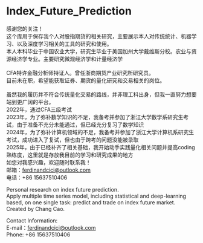 # Index_Future_Prediction
感谢您的关注！ <br>
这个库用于保存我个人对股指期货的相关研究，主要展示本人对传统统计、机器学习、以及深度学习相关的工具的研究和使用。 <br>
本人本科毕业于中国农业大学，研究生毕业于美国加州大学戴维斯分校。农业与资源经济学专业。主要研究微观经济学和计量经济学<br>
 <br>
CFA特许金融分析师持证人。曾任浙商期货产业研究所研究员。 <br>
目前未在职，希望能获取证券、期货的量化研究和交易相关的岗位。 <br>
<br>
虽然我的履历并不符合传统量化交易的路线，并非理工科出身，但我一直努力想要站到更广阔的平台。 <br>
2022年，通过CFA三级考试<br>
2023年，为了弥补数学知识的不足，我备考并参加了浙江大学数学系研究生考试，由于准备不充分未能通过，但已经充分复习了数学知识<br>
2024年，为了弥补计算机领域的不足，我备考并参加了浙江大学计算机系研究生考试，成功进入了复试，但也由于跨考的问题没能被录取<br>
2025年，由于已经补齐了相关基础，我开始动手实践量化相关问题并提高coding熟练度，这里就是存放我目前的学习和研究成果的地方<br>
如您对我感兴趣，欢迎随时联系我！ <br>
邮箱：ferdinandcici@outlook.com <br>
电话：+86 15637510406 <br>

Personal research on index future prediction. <br>
Apply multiple time series model, including statistical and deep-learning based, on one single task: predict and trade on index future market. <br>
Created by Chang Cao.<br>

Contact Information:<br>
E-mail：ferdinandcici@outlook.com<br>
Phone: +86 15637510406<br>
